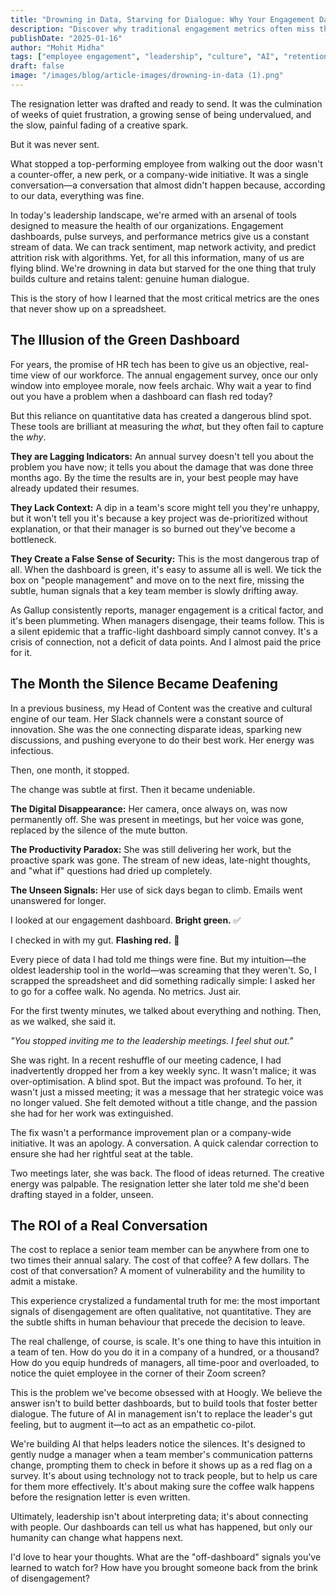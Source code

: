 ```yaml
---
title: "Drowning in Data, Starving for Dialogue: Why Your Engagement Dashboard Is Missing the Most Important Story"
description: "Discover why traditional engagement metrics often miss the human signals that matter most. Learn how genuine conversations can prevent talent loss and build stronger workplace culture."
publishDate: "2025-01-16"
author: "Mohit Midha"
tags: ["employee engagement", "leadership", "culture", "AI", "retention", "management", "workplace wellbeing"]
draft: false
image: "/images/blog/article-images/drowning-in-data (1).png"
---
```


The resignation letter was drafted and ready to send. It was the culmination of weeks of quiet frustration, a growing sense of being undervalued, and the slow, painful fading of a creative spark.

But it was never sent.

What stopped a top-performing employee from walking out the door wasn't a counter-offer, a new perk, or a company-wide initiative. It was a single conversation—a conversation that almost didn't happen because, according to our data, everything was fine.

In today's leadership landscape, we're armed with an arsenal of tools designed to measure the health of our organizations. Engagement dashboards, pulse surveys, and performance metrics give us a constant stream of data. We can track sentiment, map network activity, and predict attrition risk with algorithms. Yet, for all this information, many of us are flying blind. We're drowning in data but starved for the one thing that truly builds culture and retains talent: genuine human dialogue.

This is the story of how I learned that the most critical metrics are the ones that never show up on a spreadsheet.

## The Illusion of the Green Dashboard

For years, the promise of HR tech has been to give us an objective, real-time view of our workforce. The annual engagement survey, once our only window into employee morale, now feels archaic. Why wait a year to find out you have a problem when a dashboard can flash red today?

But this reliance on quantitative data has created a dangerous blind spot. These tools are brilliant at measuring the *what*, but they often fail to capture the *why*.

**They are Lagging Indicators:** An annual survey doesn't tell you about the problem you have now; it tells you about the damage that was done three months ago. By the time the results are in, your best people may have already updated their resumes.

**They Lack Context:** A dip in a team's score might tell you they're unhappy, but it won't tell you it's because a key project was de-prioritized without explanation, or that their manager is so burned out they've become a bottleneck.

**They Create a False Sense of Security:** This is the most dangerous trap of all. When the dashboard is green, it's easy to assume all is well. We tick the box on "people management" and move on to the next fire, missing the subtle, human signals that a key team member is slowly drifting away.

As Gallup consistently reports, manager engagement is a critical factor, and it's been plummeting. When managers disengage, their teams follow. This is a silent epidemic that a traffic-light dashboard simply cannot convey. It's a crisis of connection, not a deficit of data points. And I almost paid the price for it.

## The Month the Silence Became Deafening

In a previous business, my Head of Content was the creative and cultural engine of our team. Her Slack channels were a constant source of innovation. She was the one connecting disparate ideas, sparking new discussions, and pushing everyone to do their best work. Her energy was infectious.

Then, one month, it stopped.

The change was subtle at first. Then it became undeniable.

**The Digital Disappearance:** Her camera, once always on, was now permanently off. She was present in meetings, but her voice was gone, replaced by the silence of the mute button.

**The Productivity Paradox:** She was still delivering her work, but the proactive spark was gone. The stream of new ideas, late-night thoughts, and "what if" questions had dried up completely.

**The Unseen Signals:** Her use of sick days began to climb. Emails went unanswered for longer.

I looked at our engagement dashboard. **Bright green.** ✅ 

I checked in with my gut. **Flashing red.** 🔴

Every piece of data I had told me things were fine. But my intuition—the oldest leadership tool in the world—was screaming that they weren't. So, I scrapped the spreadsheet and did something radically simple: I asked her to go for a coffee walk. No agenda. No metrics. Just air.

For the first twenty minutes, we talked about everything and nothing. Then, as we walked, she said it.

*"You stopped inviting me to the leadership meetings. I feel shut out."*

She was right. In a recent reshuffle of our meeting cadence, I had inadvertently dropped her from a key weekly sync. It wasn't malice; it was over-optimisation. A blind spot. But the impact was profound. To her, it wasn't just a missed meeting; it was a message that her strategic voice was no longer valued. She felt demoted without a title change, and the passion she had for her work was extinguished.

The fix wasn't a performance improvement plan or a company-wide initiative. It was an apology. A conversation. A quick calendar correction to ensure she had her rightful seat at the table.

Two meetings later, she was back. The flood of ideas returned. The creative energy was palpable. The resignation letter she later told me she'd been drafting stayed in a folder, unseen.

## The ROI of a Real Conversation

The cost to replace a senior team member can be anywhere from one to two times their annual salary. The cost of that coffee? A few dollars. The cost of that conversation? A moment of vulnerability and the humility to admit a mistake.

This experience crystalized a fundamental truth for me: the most important signals of disengagement are often qualitative, not quantitative. They are the subtle shifts in human behaviour that precede the decision to leave.

The real challenge, of course, is scale. It's one thing to have this intuition in a team of ten. How do you do it in a company of a hundred, or a thousand? How do you equip hundreds of managers, all time-poor and overloaded, to notice the quiet employee in the corner of their Zoom screen?

This is the problem we've become obsessed with at Hoogly. We believe the answer isn't to build better dashboards, but to build tools that foster better dialogue. The future of AI in management isn't to replace the leader's gut feeling, but to augment it—to act as an empathetic co-pilot.

We're building AI that helps leaders notice the silences. It's designed to gently nudge a manager when a team member's communication patterns change, prompting them to check in before it shows up as a red flag on a survey. It's about using technology not to track people, but to help us care for them more effectively. It's about making sure the coffee walk happens before the resignation letter is even written.

Ultimately, leadership isn't about interpreting data; it's about connecting with people. Our dashboards can tell us what has happened, but only our humanity can change what happens next.

I'd love to hear your thoughts. What are the "off-dashboard" signals you've learned to watch for? How have you brought someone back from the brink of disengagement? 